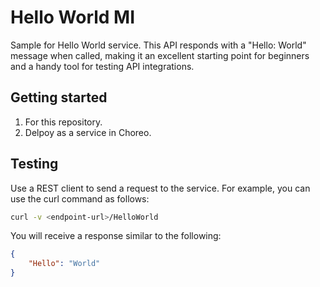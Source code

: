 # Hello World MI

Sample for Hello World service. This API responds with a "Hello: World" message when called, making it an excellent starting point for beginners and a handy tool for testing API integrations.

## Getting started

1. For this repository.
2. Delpoy as a service in Choreo.

## Testing

Use a REST client to send a request to the service. For example, you can use the curl command as follows:

```bash
curl -v <endpoint-url>/HelloWorld
```
You will receive a response similar to the following:

```json
{
    "Hello": "World"
}
```
